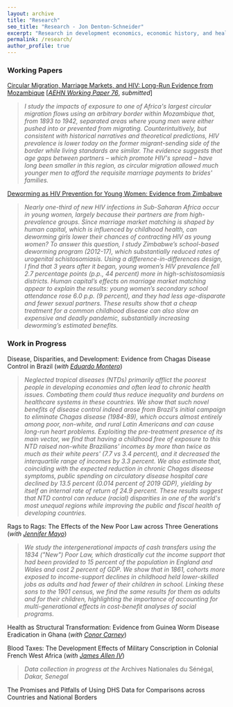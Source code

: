 ```yaml
---
layout: archive
title: "Research"
seo_title: "Research - Jon Denton-Schneider"
excerpt: "Research in development economics, economic history, and health economics"
permalink: /research/
author_profile: true
---
```


<h3>Working Papers</h3>

<p>
<a href="https://jondentonschneider.com/files/denton-schneider_migration_hiv.pdf">Circular Migration, Marriage Markets, and HIV: Long-Run Evidence from Mozambique</a> [<a href="https://www.aehnetwork.org/working-papers/circular-migration-marriage-markets-and-hiv-long-run-evidence-from-mozambique/"><i>AEHN Working Paper 76</i></a>, <i>submitted</i>]
  <blockquote>
  <i>I study the impacts of exposure to one of Africa's largest circular migration flows using an arbitrary border within Mozambique that, from 1893 to 1942, separated areas where young men were either pushed into or prevented from migrating. Counterintuitively, but consistent with historical narratives and theoretical predictions, HIV prevalence is lower today on the former migrant-sending side of the border while living standards are similar. The evidence suggests that age gaps between partners &ndash; which promote HIV's spread &ndash; have long been smaller in this region, as circular migration allowed much younger men to afford the requisite marriage payments to brides' families.
</i>
  </blockquote>
  </p>

<p>
<a href="https://jondentonschneider.com/files/denton-schneider_deworming_hiv.pdf">Deworming as HIV Prevention for Young Women: Evidence from Zimbabwe</a>
  <blockquote>
  <i>Nearly one-third of new HIV infections in Sub-Saharan Africa occur in young women, largely because their partners are from high-prevalence groups. Since marriage market matching is shaped by human capital, which is influenced by childhood health, can deworming girls lower their chances of contracting HIV as young women? To answer this question, I study Zimbabwe’s school-based deworming program (2012-17), which substantially reduced rates of urogenital schistosomiasis. Using a difference-in-differences design, I find that 3 years after it began, young women’s HIV prevalence fell 2.7 percentage points (p.p., 44 percent) more in high-schistosomiasis districts. Human capital’s effects on marriage market matching appear to explain the results: young women’s secondary school attendance rose 6.0 p.p. (9 percent), and they had less age-disparate and fewer sexual partners. These results show that a cheap treatment for a common childhood disease can also slow an expensive and deadly pandemic, substantially increasing deworming’s estimated benefits.</i>
  </blockquote>
  </p>
  


<h3>Work in Progress</h3>
  
<p>
 Disease, Disparities, and Development: Evidence from Chagas Disease Control in Brazil (<i>with <a href="https://www.eduardo-montero.com/">Eduardo Montero</a></i>)
  <blockquote>
  <i>Neglected tropical diseases (NTDs) primarily afflict the poorest people in developing economies and often lead to chronic health issues. Combating them could thus reduce inequality and burdens on healthcare systems in these countries. We show that such novel benefits of disease control indeed arose from Brazil's initial campaign to eliminate Chagas disease (1984-89), which occurs almost entirely among poor, non-white, and rural Latin Americans and can cause long-run heart problems. Exploiting the pre-treatment presence of its main vector, we find that having a childhood free of exposure to this NTD raised non-white Brazilians' incomes by more than twice as much as their white peers' (7.7 vs 3.4 percent), and it decreased the interquartile range of incomes by 3.3 percent. We also estimate that, coinciding with the expected reduction in chronic Chagas disease symptoms, public spending on circulatory disease hospital care declined by 13.5 percent (0.014 percent of 2019 GDP), yielding by itself an internal rate of return of 24.9 percent. These results suggest that NTD control can reduce (racial) disparities in one of the world's most unequal regions while improving the public and fiscal health of developing countries.</i>
  </blockquote>
  </p>
  
<p>
  Rags to Rags: The Effects of the New Poor Law across Three Generations (<i>with <a href="https://www.jennifer-mayo.com/">Jennifer Mayo</a></i>)
  <blockquote>
  <i>We study the intergenerational impacts of cash transfers using the 1834 ("New") Poor Law, which drastically cut the income support that had been provided to 15 percent of the population in England and Wales and cost 2 percent of GDP. We show that in 1861, cohorts more exposed to income-support declines in childhood held lower-skilled jobs as adults and had fewer of their children in school. Linking these sons to the 1901 census, we find the same results for them as adults and for their children, highlighting the importance of accounting for multi-generational effects in cost-benefit analyses of social programs.</i>
  </blockquote>  
</p>

<p>
  Health as Structural Transformation: Evidence from Guinea Worm Disease Eradication in Ghana (<i>with <a href="https://sites.google.com/site/cocarn07">Conor Carney</a></i>)
</p>
  
<p>
  Blood Taxes: The Development Effects of Military Conscription in Colonial French West Africa (<i>with <a href="https://sites.google.com/view/jamesalleniv/home">James Allen IV</a></i>)
  <blockquote>
  <i>Data collection in progress at the </i>Archives Nationales du Sénégal<i>, Dakar, Senegal</i>
  </blockquote>
  </p>

<p>
The Promises and Pitfalls of Using DHS Data for Comparisons across Countries and National Borders
</p>
